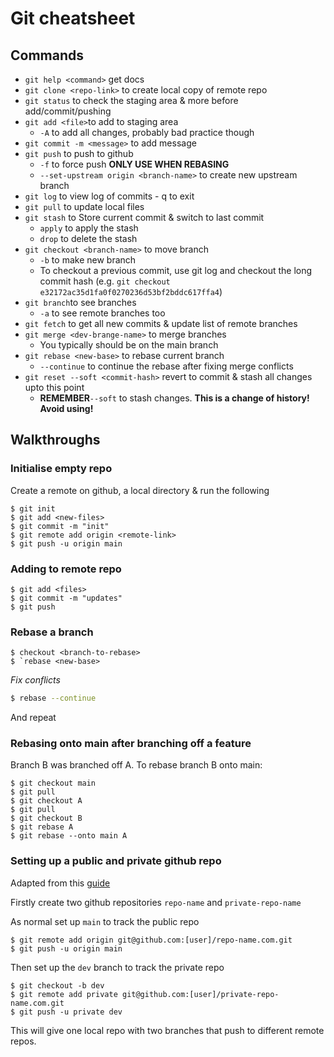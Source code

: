 # Git cheatsheet

## Commands
- `git help <command>` get docs
- ` git clone <repo-link> ` to create local copy of remote repo 
- `git status` to check the staging area & more before add/commit/pushing
- `git add <file>`to add to staging area
  - `-A` to add all changes, probably bad practice though
- `git commit -m <message>` to add message
- `git push` to push to github
  - `-f` to force push **ONLY USE WHEN REBASING**
  - `--set-upstream origin <branch-name>` to create new upstream branch
- `git log` to view log of commits - q to exit
- `git pull` to update local files
- `git stash` to Store current commit & switch to last commit
  - `apply` to apply the stash
  - `drop` to delete the stash
- `git checkout <branch-name>` to move branch
  - `-b` to make new branch
  - To checkout a previous commit, use git log and checkout the long commit hash (e.g. `git checkout e32172ac35d1fa0f0270236d53bf2bddc617ffa4`)
- `git branch`to see branches
  - `-a` to see remote branches too 
- `git fetch` to get all new commits & update list of remote branches
- `git merge <dev-brange-name>` to merge branches
  - You typically should be on the main branch
- `git rebase <new-base>` to rebase current branch
  - `--continue` to continue the rebase after fixing merge conflicts
- `git reset --soft <commit-hash>` revert to commit & stash all changes upto this point
  - **REMEMBER**`--soft` to stash changes. **This is a change of history! Avoid using!**

## Walkthroughs

### Initialise empty repo
Create a remote on github, a local directory & run the following
```shell
$ git init
$ git add <new-files>
$ git commit -m "init"
$ git remote add origin <remote-link>
$ git push -u origin main
```

### Adding to remote repo
```shell
$ git add <files>
$ git commit -m "updates"
$ git push
```
### Rebase a branch

```shell
$ checkout <branch-to-rebase>
$ `rebase <new-base>
```
   _Fix conflicts_
```bash
$ rebase --continue
```
And repeat

### Rebasing onto main after branching off a feature
Branch B was branched off A. To rebase branch B onto main:
```shell
$ git checkout main
$ git pull
$ git checkout A
$ git pull
$ git checkout B
$ git rebase A
$ git rebase --onto main A
```


### Setting up a public and private github repo
Adapted from this [guide](https://24ways.org/2013/keeping-parts-of-your-codebase-private-on-github/) 

Firstly create two github repositories `repo-name` and `private-repo-name`

As normal set up `main` to track the public repo
```shell
$ git remote add origin git@github.com:[user]/repo-name.com.git
$ git push -u origin main
```
Then set up the `dev` branch to track the private repo
```shell
$ git checkout -b dev
$ git remote add private git@github.com:[user]/private-repo-name.com.git
$ git push -u private dev
```
This will give one local repo with two branches that push to different remote repos.
